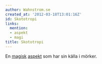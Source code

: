 ```yaml
---
author: Wahnstrom.se
created_at: '2012-03-18T13:01:16Z'
id: Skototropi
links:
  mention:
  - aspekt
  - magi
title: Skototropi
---
```


En [magisk][] [aspekt] som har sin källa i mörker.

  [magisk]: magi
  [aspekt]: aspekt